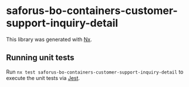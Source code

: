 # saforus-bo-containers-customer-support-inquiry-detail

This library was generated with [Nx](https://nx.dev).

## Running unit tests

Run `nx test saforus-bo-containers-customer-support-inquiry-detail` to execute the unit tests via [Jest](https://jestjs.io).
